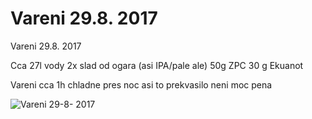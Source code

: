 # Vareni 29.8. 2017

Vareni 29.8. 2017

Cca 27l vody 
2x slad od ogara (asi IPA/pale ale) 
50g ZPC 
30 g Ekuanot 

Vareni cca 1h chladne pres noc 
 asi to prekvasilo neni moc pena

![Vareni 29-8- 2017](Vareni%2029-8-%202017.png)

